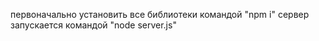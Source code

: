 первоначально установить все библиотеки командой "npm i"
сервер запускается командой "node server.js"
